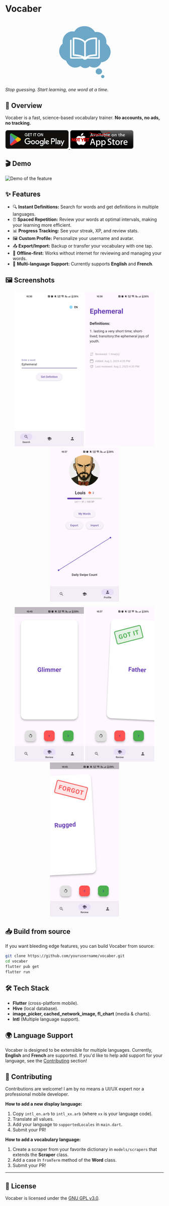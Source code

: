 # Vocaber

<p align="center">
  <img src="assets/icon/app_icon.png" alt="Vocaber App Icon" width="200"/>
</p>

*Stop guessing. Start learning, one word at a time.*

## 🚀 Overview

Vocaber is a fast, science-based vocabulary trainer. **No accounts, no ads, no tracking.**

<a href="https://play.google.com/store/apps/details?id=fr.xenorf.vocaber">
  <img src="docs/google-play.svg" alt="Get it on Google Play" style="height: 60px;" />
</a>
<a href="https://apps.apple.com/app/id1234567890">
  <img src="docs/app-store-unavailable.svg" alt="App Store Unavailable" style="height: 60px;" />
</a>

## 🎬 Demo

![Demo of the feature](media/demo.gif)

## ✨ Features

- 🔍 **Instant Definitions:** Search for words and get definitions in multiple languages.
- ⏰ **Spaced Repetition:** Review your words at optimal intervals, making your learning more efficient.
- 📊 **Progress Tracking:** See your streak, XP, and review stats.
- 🖼️ **Custom Profile:** Personalize your username and avatar.
- 📤 **Export/Import:** Backup or transfer your vocabulary with one tap.
- 🌙 **Offline-first:** Works without internet for reviewing and managing your words.
- 🧩 **Multi-language Support:** Currently supports **English** and **French**.


## 🖼️ Screenshots

<p align="center">
  <img src="docs/screenshots/en/search-screen.jpg" width="220"/>
  <img src="docs/screenshots/en/definition-screen.jpg" width="220"/>
  <img src="docs/screenshots/en/profile-screen.jpg" width="220"/>
</p>

<p align="center">
  <img src="docs/screenshots/en/flashcard-screen.jpg" width="220"/>
  <img src="docs/screenshots/en/known-flashcard.jpg" width="220"/>
  <img src="docs/screenshots/en/forgot-flashcard.jpg" width="220"/>
</p>

## 📥 Build from source

If you want bleeding edge features, you can build Vocaber from source:

```sh
git clone https://github.com/yourusername/vocaber.git
cd vocaber
flutter pub get
flutter run
```

## 🛠️ Tech Stack

- **Flutter** (cross-platform mobile).
- **Hive** (local database).
- **image_picker, cached_network_image, fl_chart** (media & charts).
- **Intl** (Multiple language support).

## 🌍 Language Support

Vocaber is designed to be extensible for multiple languages.
Currently, **English** and **French** are supported.
If you'd like to help add support for your language, see the [Contributing](#-contributing) section!

## 🤝 Contributing

Contributions are welcome! I am by no means a UI/UX expert nor a professional mobile developer.

**How to add a new display language:**
1. Copy `intl_en.arb` to `intl_xx.arb` (where `xx` is your language code).
2. Translate all values.
3. Add your language to `supportedLocales` in `main.dart`.
4. Submit your PR!

**How to add a vocabulary language:**
1. Create a scraper from your favorite dictionary in `models/scrapers` that extends the **Scraper** class.
2. Add a case in `fromTerm` method of the **Word** class.
3. Submit your PR!

---

## 📄 License

Vocaber is licensed under the [GNU GPL v3.0](https://www.gnu.org/licenses/gpl-3.0.html).
